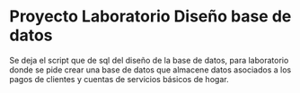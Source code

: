 # Proyecto Laboratorio Diseño base de datos


Se deja el script que de sql del diseño de la base de datos, para laboratorio donde se pide crear una base de datos que almacene datos asociados a los pagos de clientes y cuentas de servicios básicos de hogar.

